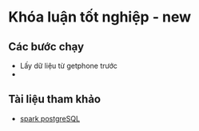 # Khóa luận tốt nghiệp - new

## Các bước chạy
- Lấy dữ liệu từ getphone trước
- 

## Tài liệu tham khảo
- [spark postgreSQL](https://mmuratarat.github.io/2020-06-18/pyspark-postgresql-locally)
